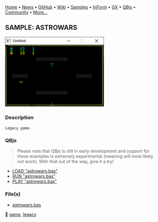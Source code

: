 [Home](https://qb64.com) • [News](../../news.md) • [GitHub](https://github.com/QB64Official/qb64) • [Wiki](wiki.md) • [Samples](../../samples.md) • [InForm](../../inform.md) • [GX](../../gx.md) • [QBjs](../../qbjs.md) • [Community](../../community.md) • [More...](../../more.md)

## SAMPLE: ASTROWARS

![screenshot.png](img/screenshot.png)

### Description

```text
Legacy game.
```

### QBjs

> Please note that QBjs is still in early development and support for these examples is extremely experimental (meaning will most likely not work). With that out of the way, give it a try!

* [LOAD "astrowars.bas"](https://qbjs.org/index.html?src=https://qb64.com/samples/astrowars/src/astrowars.bas)
* [RUN "astrowars.bas"](https://qbjs.org/index.html?mode=auto&src=https://qb64.com/samples/astrowars/src/astrowars.bas)
* [PLAY "astrowars.bas"](https://qbjs.org/index.html?mode=play&src=https://qb64.com/samples/astrowars/src/astrowars.bas)

### File(s)

* [astrowars.bas](src/astrowars.bas)

🔗 [game](../game.md), [legacy](../legacy.md)
